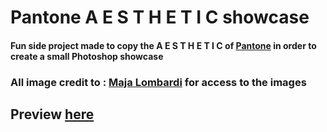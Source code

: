 # Pantone A E S T H E T I C showcase

#### Fun side project made to copy the A E S T H E T I C of [Pantone](https://www.pantone.com) in order to create a small Photoshop showcase

### All image credit to : [Maja Lombardi](https://www.instagram.com/lombardi.jpg) for access to the images

## Preview [here](https://demo-app-ib.herokuapp.com)
